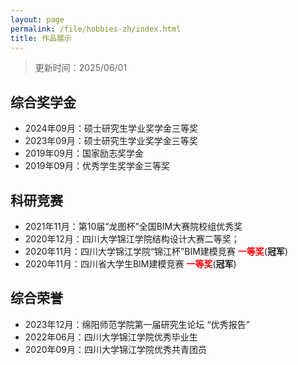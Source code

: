 ```yaml
---
layout: page
permalink: /file/hobbies-zh/index.html
title: 作品展示
---
```


> 更新时间：2025/06/01

## 综合奖学金

- 2024年09月：硕士研究生学业奖学金三等奖
- 2023年09月：硕士研究生学业奖学金三等奖
- 2019年09月：国家励志奖学金
- 2019年09月：优秀学生奖学金三等奖

## 科研竞赛

- 2021年11月：第10届“龙图杯”全国BIM大赛院校组优秀奖
- 2020年12月：四川大学锦江学院结构设计大赛二等奖；
- 2020年11月：四川大学锦江学院“锦江杯”BIM建模竞赛 **<font color='red'>一等奖</font>**(**冠军**)
- 2020年11月：四川省大学生BIM建模竞赛 **<font color='red'>一等奖</font>**(**冠军**)

## 综合荣誉

- 2023年12月：绵阳师范学院第一届研究生论坛 “优秀报告”
- 2022年06月：四川大学锦江学院优秀毕业生
- 2020年09月：四川大学锦江学院优秀共青团员
